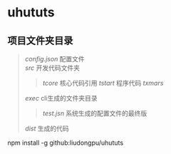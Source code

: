 # uhututs




## 项目文件夹目录

> *config.json*    配置文件  
> *src*    开发代码文件夹  
>> *tcore* 核心代码引用 
>> *tstart* 程序代码 
>> *txmars*  
>
> *exec*   cli生成的文件夹目录  
>> *test.jsn* 系统生成的配置文件的最终版  
>
> *dist* 生成的代码


npm install -g github:liudongpu/uhututs